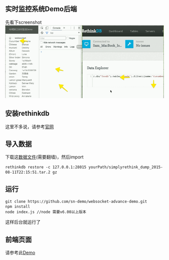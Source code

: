 ## 实时监控系统Demo后端
先看下screenshot
![](https://raw.githubusercontent.com/sn-demo/websocket-advance-demo/master/uploads/r.gif)
## 安装rethinkdb
这里不多说，请参考[官网](http://www.rethinkdb.com/docs/install/)
## 导入数据
下载这[数据文件](https://www.dropbox.com/s/dy48el02j9p4b2g/simplyrethink_dump_2015-08-11T22%3A15%3A51.tar.gz?dl=0.)(需要翻墙)，然后import
```
rethinkdb restore -c 127.0.0.1:28015 yourPath/simplyrethink_dump_2015-08-11T22:15:51.tar.2 gz
```
## 运行
```
git clone https://github.com/sn-demo/websocket-advance-demo.git
npm install
node index.js //node 需要v6.00以上版本
```
这样后台就运行了
## 前端页面
请参考此[Demo](https://github.com/sn-demo/r2-real-time-frontend)

